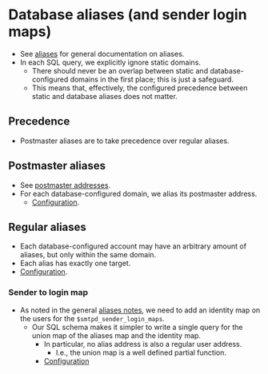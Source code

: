 # Database aliases (and sender login maps)

* See [aliases](/doc/mail/postfix/aliases.md) for general documentation on
  aliases.
* In each SQL query, we explicitly ignore static domains.
    * There should never be an overlap between static and database-configured
      domains in the first place; this is just a safeguard.
    * This means that, effectively, the configured precedence between static
      and database aliases does not matter.


## Precedence

* Postmaster aliases are to take precedence over regular aliases.


## Postmaster aliases

* See [postmaster addresses](/doc/mail/postfix/postmaster.md).
* For each database-configured domain, we alias its postmaster address.
    * [Configuration](/ansible/roles/mail/postfix/templates/maps/postmaster-aliases.pgsql.cf.j2).


## Regular aliases

* Each database-configured account may have an arbitrary amount of aliases,
  but only within the same domain.
* Each alias has exactly one target.
* [Configuration](/ansible/roles/mail/postfix/templates/maps/aliases.pgsql.cf.j2).


### Sender to login map

* As noted in the general [aliases notes](doc/mail/postfix/aliases.md), we need
  to add an identity map on the users for the `$smtpd_sender_login_maps`.
    * Our SQL schema makes it simpler to write a single query for the union
      map of the aliases map and the identity map.
        * In particular, no alias address is also a regular user address.
            * I.e., the union map is a well defined partial function.
        * [Configuration](/ansible/roles/mail/postfix/templates/maps/sender-to-login.pgsql.cf.j2)

